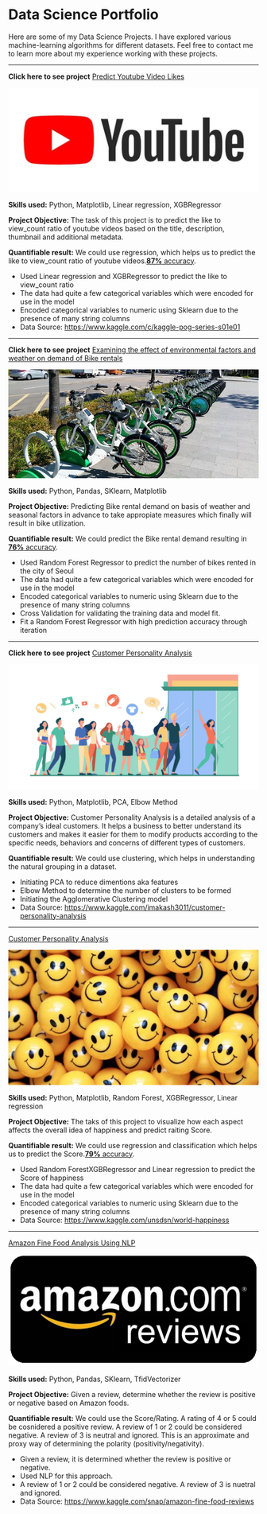 # Data Science Portfolio

Here are some of my Data Science Projects. I have explored various machine-learning algorithms for different datasets. Feel free to contact me to learn more about my experience working with these projects.

***

**Click here to see project** [Predict Youtube Video Likes](https://github.com/alesandrsokirka/youtube_predictions_Kaggle/blob/main/youtube_project.ipynb)

<img src="images/youtube.jpg?raw=true"/>

**Skills used:** Python, Matplotlib, Linear regression, XGBRegressor 

**Project Objective:** The task of this project is to predict the like to view_count ratio of youtube videos based on the title, description, thumbnail and additional metadata.

**Quantifiable result:** We could use regression, which helps us to predict the like to view_count ratio of youtube videos.[**87%** accuracy](https://github.com/alesandrsokirka/youtube_predictions_Kaggle/blob/main/youtube_project.ipynb).

- Used Linear regression and XGBRegressor to predict the like to view_count ratio
- The data had quite a few categorical variables which were encoded for use in the model
- Encoded categorical variables to numeric using Sklearn due to the presence of many string columns
- Data Source: https://www.kaggle.com/c/kaggle-pog-series-s01e01

***

**Click here to see project** [Examining the effect of environmental factors and weather on demand of Bike rentals](https://github.com/alesandrsokirka/linear_regr_seoul_bikes/blob/main/final_linear_regr_seoul_bikes.ipynb) 

<img src="images/bike.jpg?raw=true"/>

**Skills used:** Python, Pandas, SKlearn, Matplotlib

**Project Objective:** Predicting Bike rental demand on basis of weather and seasonal factors in advance to take appropiate measures which finally will result in bike utilization.

**Quantifiable result:** We could predict the Bike rental demand resulting in [**76%** accuracy](https://github.com/alesandrsokirka/linear_regr_seoul_bikes/blob/main/final_linear_regr_seoul_bikes.ipynb).

- Used Random Forest Regressor to predict the number of bikes rented in the city of Seoul
- The data had quite a few categorical variables which were encoded for use in the model
- Encoded categorical variables to numeric using Sklearn due to the presence of many string columns
- Cross Validation for validating the training data and model fit.
- Fit a Random Forest Regressor with high prediction accuracy through iteration

***

**Click here to see project** [Customer Personality Analysis](https://github.com/alesandrsokirka/Customer_Personality_Analysis_Kaggle/blob/main/Customer_personality.ipynb)

<img src="images/customer.jpg?raw=true"/>

**Skills used:** Python, Matplotlib, PCA, Elbow Method

**Project Objective:** Customer Personality Analysis is a detailed analysis of a company’s ideal customers. It helps a business to better understand its customers and makes it easier for them to modify products according to the specific needs, behaviors and concerns of different types of customers.

**Quantifiable result:** We could use clustering, which helps in understanding the natural grouping in a dataset.

- Initiating PCA to reduce dimentions aka features
- Elbow Method to determine the number of clusters to be formed
- Initiating the Agglomerative Clustering model
- Data Source: https://www.kaggle.com/imakash3011/customer-personality-analysis


***

[Customer Personality Analysis](https://github.com/alesandrsokirka/world_happiness_report_Kaggle/blob/main/World_Happiness_Report.ipynb)

<img src="images/happy.jpg?raw=true"/>

**Skills used:** Python, Matplotlib, Random Forest, XGBRegressor, Linear regression 

**Project Objective:** The taks of this project to visualize how each aspect affects the overall idea of happiness and predict raiting Score.

**Quantifiable result:** We could use regression and classification which helps us to predict the Score.[**79%** accuracy](https://github.com/alesandrsokirka/world_happiness_report_Kaggle/blob/main/World_Happiness_Report.ipynb).

- Used Random ForestXGBRegressor and Linear regression to predict the Score of happiness
- The data had quite a few categorical variables which were encoded for use in the model
- Encoded categorical variables to numeric using Sklearn due to the presence of many string columns
- Data Source: https://www.kaggle.com/unsdsn/world-happiness


***


[Amazon Fine Food Analysis Using NLP](https://github.com/alesandrsokirka/amazon_nlp/blob/main/amazon.ipynb)

<img src="images/amazon.jpg?raw=true"/>

**Skills used:** Python, Pandas, SKlearn, TfidVectorizer 

**Project Objective:** Given a review, determine whether the review is positive or negative based on Amazon foods.

**Quantifiable result:** We could use the Score/Rating. A rating of 4 or 5 could be cosnidered a positive review. A review of 1 or 2 could be considered negative. A review of 3 is neutral and ignored. This is an approximate and proxy way of determining the polarity (positivity/negativity).

- Given a review, it is determined whether the review is positive or negative.
- Used NLP for this approach.
- A review of 1 or 2 could be considered negative. A review of 3 is nuetral and ignored.
- Data Source: https://www.kaggle.com/snap/amazon-fine-food-reviews
